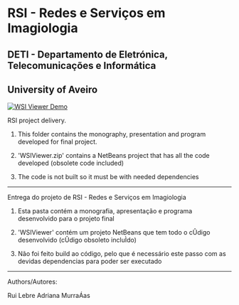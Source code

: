 # RSI - Redes e Serviços em Imagiologia
## DETI - Departamento de Eletrónica, Telecomunicações e Informática
## University of Aveiro

[![WSI Viewer Demo](http://img.youtube.com/vi/-cCIPvMb6U4/0.jpg)](https://www.youtube.com/watch?v=-cCIPvMb6U4)

RSI project delivery.

1) This folder contains the monography, presentation and program developed
for final project.

2) 'WSIViewer.zip' contains a NetBeans project that has all the code developed
(obsolete code included)

3) The code is not built so it must be with needed dependencies

----------------------------------------------------------------------------------

Entrega do projeto de RSI - Redes e Serviços em Imagiologia

1) Esta pasta contém a monografia, apresentação e programa desenvolvido para o
projeto final

2) 'WSIViewer' contém um projeto NetBeans que tem todo o cÛdigo desenvolvido
(cÛdigo obsoleto incluÌdo)

3) Não foi feito build ao código, pelo que é necessário este passo com as devidas 
dependencias para poder ser executado

----------------------------------------------------------------------------------


Authors/Autores:

Rui Lebre
Adriana MurraÁas
